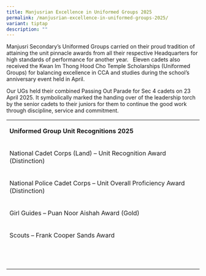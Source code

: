 ```yaml
---
title: Manjusrian Excellence in Uniformed Groups 2025
permalink: /manjusrian-excellence-in-uniformed-groups-2025/
variant: tiptap
description: ""
---
```

<p>Manjusri Secondary’s Uniformed Groups carried on their proud tradition
of attaining the unit pinnacle awards from all their respective Headquarters
for high standards of performance for another year.&nbsp;&nbsp; Eleven
cadets also received the Kwan Im Thong Hood Cho Temple Scholarships (Uniformed
Groups) for balancing excellence in CCA and studies during the school’s
anniversary event held in April.</p>
<p>Our UGs held their combined Passing Out Parade for Sec 4 cadets on 23
April 2025. It symbolically marked the handing over of the leadership torch
by the senior cadets to their juniors for them to continue the good work
through discipline, service and commitment.</p>
<table style="minWidth: 25px">
<colgroup>
<col>
</colgroup>
<tbody>
<tr>
<td rowspan="1" colspan="1">
<p><strong>Uniformed Group Unit Recognitions 2025</strong>
</p>
</td>
</tr>
<tr>
<td rowspan="1" colspan="1">
<p>National Cadet Corps (Land) – Unit Recognition Award (Distinction)</p>
</td>
</tr>
<tr>
<td rowspan="1" colspan="1">
<p>National Police Cadet Corps – Unit Overall Proficiency Award (Distinction)</p>
</td>
</tr>
<tr>
<td rowspan="1" colspan="1">
<p>Girl Guides – Puan Noor Aishah Award (Gold)</p>
</td>
</tr>
<tr>
<td rowspan="1" colspan="1">
<p>Scouts – Frank Cooper Sands Award</p>
</td>
</tr>
<tr>
<td rowspan="1" colspan="1">
<p>&nbsp;&nbsp;&nbsp; &nbsp;&nbsp;&nbsp;&nbsp;&nbsp;&nbsp;&nbsp;&nbsp;&nbsp;&nbsp;&nbsp;&nbsp;&nbsp;&nbsp;&nbsp;&nbsp;&nbsp;&nbsp;&nbsp;</p>
</td>
</tr>
</tbody>
</table>
<p></p>
<p></p>